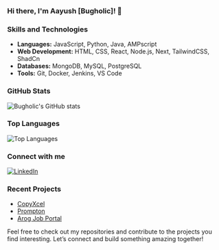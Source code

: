### Hi there, I'm Aayush [Bugholic]! 👋

### Skills and Technologies

- **Languages:** JavaScript, Python, Java, AMPscript
- **Web Development:** HTML, CSS, React, Node.js, Next, TailwindCSS, ShadCn
- **Databases:** MongoDB, MySQL, PostgreSQL
- **Tools:** Git, Docker, Jenkins, VS Code

### GitHub Stats

![Bugholic's GitHub stats](https://github-readme-stats.vercel.app/api?username=bugholic&count_private=true&show_icons=true&theme=radical)

### Top Languages

![Top Languages](https://github-readme-stats.vercel.app/api/top-langs/?username=bugholic&layout=compact&theme=radical)

### Connect with me

[![LinkedIn](https://img.shields.io/badge/LinkedIn-Connect-blue)](https://www.linkedin.com/in/ayuv)

### Recent Projects

- [CopyXcel](https://github.com/bugholic/copyxcel) 
- [Prompton](https://github.com/bugholic/Prompton) 
- [Arog Job Portal](https://github.com/bugholic/jobPortalTS) 

Feel free to check out my repositories and contribute to the projects you find interesting. Let’s connect and build something amazing together!
